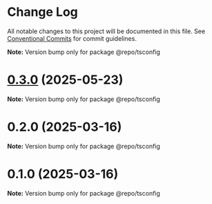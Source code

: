 # Change Log

All notable changes to this project will be documented in this file.
See [Conventional Commits](https://conventionalcommits.org) for commit guidelines.



**Note:** Version bump only for package @repo/tsconfig





# [0.3.0](https://github.com/VdustR/nanostore-qs/compare/v0.2.1...v0.3.0) (2025-05-23)

**Note:** Version bump only for package @repo/tsconfig





# 0.2.0 (2025-03-16)

**Note:** Version bump only for package @repo/tsconfig





# 0.1.0 (2025-03-16)

**Note:** Version bump only for package @repo/tsconfig
